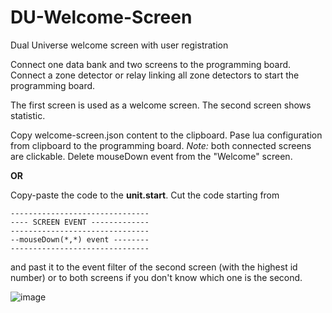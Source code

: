 # DU-Welcome-Screen
Dual Universe welcome screen with user registration

Connect one data bank and two screens to the programming board.
Connect a zone detector or relay linking all zone detectors to start the programming board.

The first screen is used as a welcome screen.
The second screen shows statistic.

Copy welcome-screen.json content to the clipboard.
Pase lua configuration from clipboard to the programming board.
*Note:* both connected screens are clickable. Delete mouseDown event from the "Welcome" screen.

**OR**

Copy-paste the code to the **unit.start**.
Cut the code starting from
```
-------------------------------
---- SCREEN EVENT -------------
-------------------------------
--mouseDown(*,*) event --------
-------------------------------
```
and past it to the event filter of the second screen (with the highest id number) or to both screens if you don't know which one is the second.

![image](https://user-images.githubusercontent.com/26741332/170002659-505b7554-2bed-44f3-a193-632fa0e871bf.png)

